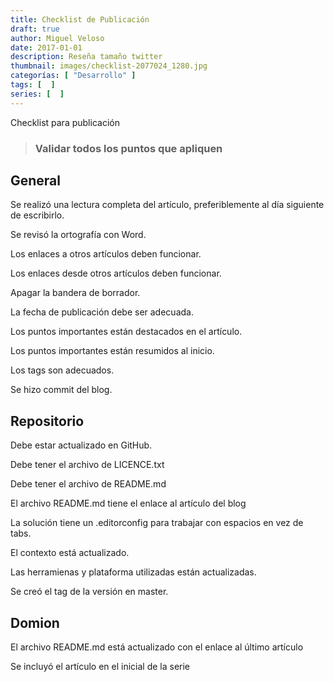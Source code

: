 ```yaml
---
title: Checklist de Publicación
draft: true
author: Miguel Veloso
date: 2017-01-01
description: Reseña tamaño twitter
thumbnail: images/checklist-2077024_1280.jpg
categorías: [ "Desarrollo" ]
tags: [  ]
series: [  ]
---
```


Checklist para publicación

> ### <span class="important"><i style="font-size: larger" class="fa fa-info-circle" aria-hidden="true"></i> Validar todos los puntos que apliquen</span>

## General 

<i class="fa fa-square-o" aria-hidden="true"></i> Se realizó una lectura completa del artículo, preferiblemente al día siguiente de escribirlo.

<i class="fa fa-square-o" aria-hidden="true"></i> Se revisó la ortografía con Word.

<i class="fa fa-square-o" aria-hidden="true"></i> Los enlaces a otros artículos deben funcionar.

<i class="fa fa-square-o" aria-hidden="true"></i> Los enlaces desde otros artículos deben funcionar.

<i class="fa fa-square-o" aria-hidden="true"></i> Apagar la bandera de borrador.

<i class="fa fa-square-o" aria-hidden="true"></i> La fecha de publicación debe ser adecuada.

<i class="fa fa-square-o" aria-hidden="true"></i> Los puntos importantes están destacados en el artículo.

<i class="fa fa-square-o" aria-hidden="true"></i> Los puntos importantes están resumidos al inicio.

<i class="fa fa-square-o" aria-hidden="true"></i> Los tags son adecuados.

<i class="fa fa-square-o" aria-hidden="true"></i> Se hizo commit del blog.

## Repositorio

<i class="fa fa-square-o" aria-hidden="true"></i> Debe estar actualizado en GitHub.

<i class="fa fa-square-o" aria-hidden="true"></i> Debe tener el archivo de LICENCE.txt

<i class="fa fa-square-o" aria-hidden="true"></i> Debe tener el archivo de README.md

<i class="fa fa-square-o" aria-hidden="true"></i> El archivo README.md tiene el enlace al artículo del blog

<i class="fa fa-square-o" aria-hidden="true"></i> La solución tiene un .editorconfig para trabajar con espacios en vez de tabs.

<i class="fa fa-square-o" aria-hidden="true"></i> El contexto está actualizado.

<i class="fa fa-square-o" aria-hidden="true"></i> Las herramienas y plataforma utilizadas están actualizadas.

<i class="fa fa-square-o" aria-hidden="true"></i> Se creó el tag de la versión en master.


## Domion

<i class="fa fa-square-o" aria-hidden="true"></i> El archivo README.md está actualizado con el enlace al último artículo

<i class="fa fa-square-o" aria-hidden="true"></i> Se incluyó el artículo en el inicial de la serie

